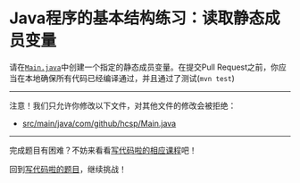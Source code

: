 # Java程序的基本结构练习：读取静态成员变量

请在[`Main.java`](https://github.com/hcsp/psvm-method-read-static-variable/blob/master/src/main/java/com/github/hcsp/Main.java)中创建一个指定的静态成员变量。在提交Pull Request之前，你应当在本地确保所有代码已经编译通过，并且通过了测试(`mvn test`)

-----
注意！我们只允许你修改以下文件，对其他文件的修改会被拒绝：
- [src/main/java/com/github/hcsp/Main.java](https://github.com/hcsp/psvm-method-read-static-variable/blob/master/src/main/java/com/github/hcsp/Main.java)
-----


完成题目有困难？不妨来看看[写代码啦的相应课程](https://xiedaimala.com/tasks/316bb6cc-6aa6-4dac-85e4-ce1c01b72c83/video_tutorials/9bf596ed-281c-410b-b7b4-ede13dd39c03)吧！

回到[写代码啦的题目](https://xiedaimala.com/tasks/316bb6cc-6aa6-4dac-85e4-ce1c01b72c83/quizzes/13fba3ad-144d-48ed-ab75-174bf73e56ee)，继续挑战！
